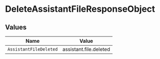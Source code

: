 # DeleteAssistantFileResponseObject


## Values

| Name                   | Value                  |
| ---------------------- | ---------------------- |
| `AssistantFileDeleted` | assistant.file.deleted |